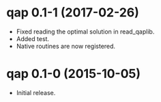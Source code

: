 # qap 0.1-1 (2017-02-26)
  
* Fixed reading the optimal solution in read_qaplib.
* Added test.
* Native routines are now registered.

# qap 0.1-0 (2015-10-05)

* Initial release.
